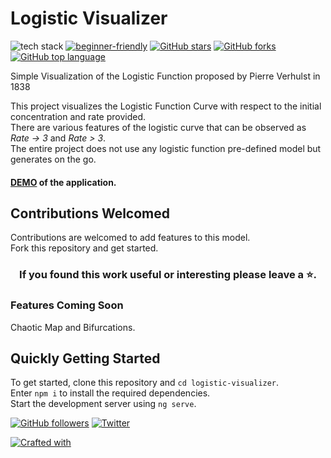 # Logistic Visualizer

![tech stack](http://img.shields.io/badge/Built_with-Angular_9-blue) [![beginner-friendly](https://img.shields.io/badge/beginner-friendly-tomato.svg?style=flat&logo=git)](https://github.com/dipan29/Logistic-Visualizer/issues) [![GitHub stars](https://img.shields.io/github/stars/dipan29/Logistic-Visualizer.svg?logo=github)](https://github.com/dipan29/Logistic-Visualizer/stargazers) [![GitHub forks](https://img.shields.io/github/forks/dipan29/Logistic-Visualizer.svg?logo=github&color=teal)](https://github.com/dipan29/Logistic-Visualizer/network) [![GitHub top language](https://img.shields.io/github/languages/top/dipan29/Logistic-Visualizer?color=yellow&logo=typescript)](https://github.com/dipan29/Logistic-Visualizer/)

Simple Visualization of the Logistic Function proposed by Pierre Verhulst in 1838  

This project visualizes the Logistic Function Curve with respect to the initial concentration and rate provided.  
There are various features of the logistic curve that can be observed as *Rate -> 3* and *Rate > 3*.  
The entire project does not use any logistic function pre-defined model but generates on the go. 

#### [DEMO](https://logistic-visualizer.netlify.app/) of the application.

## Contributions Welcomed

Contributions are welcomed to add features to this model.  
Fork this repository and get started.  

<h3 align="center">If you found this work useful or interesting please leave a ⭐.</h3>

### Features Coming Soon

Chaotic Map and Bifurcations.


## Quickly Getting Started

To get started, clone this repository and ``cd logistic-visualizer``.  
Enter ``npm i`` to install the required dependencies.  
Start the development server using ``ng serve``.  

[![GitHub followers](https://img.shields.io/github/followers/dipan29.svg?label=Follow%20@dipanr29&style=social)](https://github.com/dipan29/) [![Twitter](https://img.shields.io/twitter/follow/dipanr29?style=social)](https://twitter.com/dipanr29) 

[![Crafted with ](https://forthebadge.com/images/badges/built-with-love.svg)](https://github.com/dipan29/)
